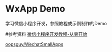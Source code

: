 # WxApp Demo
学习微信小程序开发，参照教程或示例制作的Demo

#参考资料
[微信小程序开发教程-从零开始](http://www.jianshu.com/p/1aa86ae832c0)

[oopsguy/WechatSmallApps](https://github.com/oopsguy/WechatSmallApps)